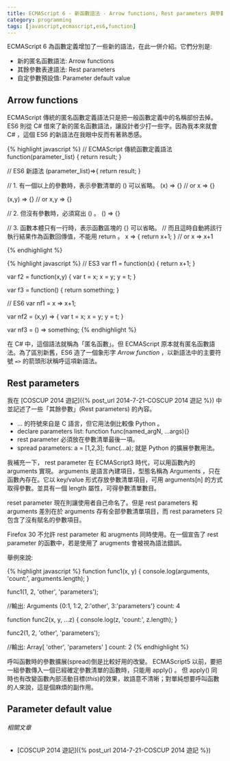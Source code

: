 ```yaml
---
title: ECMAScript 6 - 新函數語法 - Arrow functions, Rest parameters 與參數預設值
category: programming
tags: [javascript,ecmascript,es6,function]
---
```


ECMAScript 6 為函數定義增加了一些新的語法，在此一併介紹。它們分別是:

* 新的匿名函數語法: Arrow functions
* 其餘參數表達語法: Rest parameters
* 自定參數預設值: Parameter default value

<!--more-->

Arrow functions
---------------

ECMAScript 傳統的匿名函數定義語法只是把一般函數定義中的名稱部份去掉。 ES6 則從 C# 借來了新的匿名函數語法，讓設計者少打一些字。因為我本來就會 C# ，這個 ES6 的新語法在我眼中反而有著熟悉感。

{% highlight javascript %}
// ECMAScript 傳統函數定義語法
function(parameter_list) {
    return result;
}

// ES6 新語法
(parameter_list)=>{
    return result;
}

// 1. 有一個以上的參數時，表示參數清單的 () 可以省略。
(x) => {}
  // or
x => {}

(x,y) => {}
  // or
x,y => {}

// 2. 但沒有參數時，必須寫出 () 。
() => {}

// 3. 函數本體只有一行時，表示函數區塊的 {} 可以省略。
//    而且這時自動將該行執行結果作為函數回傳值，不能用 return 。
x => {
    return x+1;
}
  // or
x => x+1

{% endhighlight %}



{% highlight javascript %}
// ES3
var f1 = function(x) {
    return x+1;
}

var f2 = function(x,y) {
    var t = x;
    x = y;
    y = t;
}

var f3 = function() {
    return something;
}

// ES6
var nf1 = x => x+1;

var nf2 = (x,y) => {
    var t = x;
    x = y;
    y = t;
}

var nf3 = () => something;
{% endhighlight %}

<div class="note">
在 C# 中，這個語法就稱為「匿名函數」。但 ECMAScript 原本就有匿名函數語法。為了區別新舊，ES6 造了一個象形字 <dfn>Arrow function</dfn> ，以新語法中的主要符號 <code>=&gt;</code> 的箭頭形狀稱呼這項新語法。
</div>


Rest parameters
---------------

我在 [COSCUP 2014 遊記]({% post_url 2014-7-21-COSCUP 2014 遊記 %}) 中並記述了一些「其餘參數」(Rest parameters) 的內容。

* ... 的符號來自是 C 語言，但它用法倒比較像 Python 。
* declare parameters list: function func(named_argN, ...args){}
* rest parameter 必須放在參數清單最後一項。
* spread parameters: a = [1,2,3]; func(...a); 就是 Python 的擴展參數用法。

我補充一下， rest parameter 在 ECMAScript3 時代，可以用函數內的 arguments 實現。 arguments 是語言內建項目，型態名稱為 Arguments ，只在函數內存在。它以 key/value 形式存放參數清單項目，可用 arguments[n] 的方式取得參數。並具有一個 length 屬性，可得參數清單數目。

reset parameter 現在則讓使用者自己命名了。但是 rest parameters 和 arguments 差別在於 arguments 存有全部參數清單項目，而 rest parameters 只包含了沒有賦名的參數項目。

Firefox 30 不允許 rest parameter 和 arugments 同時使用。在一個宣告了 rest parameter 的函數中，若是使用了 arugments 會被視為語法錯誤。

舉例來說:

{% highlight javascript %}
function func1(x, y)
{
    console.log(arguments, 'count:', arguments.length);
}

func1(1, 2, 'other', 'parameters');

//輸出: Arguments {0:1, 1:2, 2:'other', 3:'parameters'} count: 4


function func2(x, y, ...z)
{
    console.log(z, 'count:', z.length);
}

func2(1, 2, 'other', 'parameters');

//輸出: Array[ 'other', 'parameters' ] count: 2
{% endhighlight %}

呼叫函數時的參數擴展(spread)倒是比較好用的改變。 ECMAScript5 以前，要把一組參數傳入一個已經確定參數清單的函數時，只能用 apply() 。 但 apply() 同時也有改變函數內部活動目標(<var>this</var>)的效果，故語意不清晰；對單純想要呼叫函數的人來說，這是個麻煩的副作用。


Parameter default value
-----------------------

###### 相關文章

* [COSCUP 2014 遊記]({% post_url 2014-7-21-COSCUP 2014 遊記 %})
